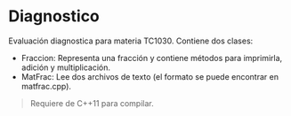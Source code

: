 # Diagnostico
Evaluación diagnostica para materia TC1030. Contiene dos clases:
* Fraccion: Representa una fracción y contiene métodos para imprimirla, adición y multiplicación.
* MatFrac: Lee dos archivos de texto (el formato se puede encontrar en matfrac.cpp).

> Requiere de C++11 para compilar.